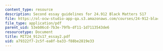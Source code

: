 ```yaml
---
content_type: resource
description: Second essay guidelines for 24.912 Black Matters S17
file: https://ol-ocw-studio-app-qa.s3.amazonaws.com/courses/24-912-black-matters-introduction-to-black-studies-spring-2017/a79322f72c5fea8fba33f88be2819e33_MIT24_912s17_essay2.pdf
file_type: application/pdf
parent_uid: 53eb06cd-7b3e-79fb-df11-1d7113543de6
resourcetype: Document
title: MIT24_912s17_essay2.pdf
uid: a79322f7-2c5f-ea8f-ba33-f88be2819e33
---
```

